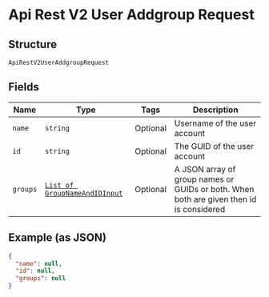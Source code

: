 
# Api Rest V2 User Addgroup Request

## Structure

`ApiRestV2UserAddgroupRequest`

## Fields

| Name | Type | Tags | Description |
|  --- | --- | --- | --- |
| `name` | `string` | Optional | Username of the user account |
| `id` | `string` | Optional | The GUID of the user account |
| `groups` | [`List of GroupNameAndIDInput`](/doc/models/group-name-and-id-input.md) | Optional | A JSON array of group names or GUIDs or both. When both are given then id is considered |

## Example (as JSON)

```json
{
  "name": null,
  "id": null,
  "groups": null
}
```

